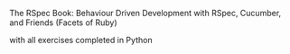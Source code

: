 The RSpec Book: Behaviour Driven Development with RSpec, Cucumber, and Friends (Facets of Ruby)

with all exercises completed in Python
